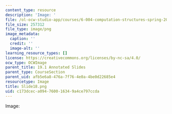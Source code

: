 ```yaml
---
content_type: resource
description: 'Image: '
file: /ol-ocw-studio-app/courses/6-004-computation-structures-spring-2017/c173dceca094760016349a4ce797ccda_Slide18.png
file_size: 257312
file_type: image/png
image_metadata:
  caption: ''
  credit: ''
  image-alt: ''
learning_resource_types: []
license: https://creativecommons.org/licenses/by-nc-sa/4.0/
ocw_type: OCWImage
parent_title: 19.1 Annotated Slides
parent_type: CourseSection
parent_uid: afb5e6a8-476a-7f76-4e0a-4be0d22685e4
resourcetype: Image
title: Slide18.png
uid: c173dcec-a094-7600-1634-9a4ce797ccda
---
```

Image: 